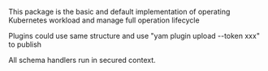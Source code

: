 This package is the basic and default implementation of operating Kubernetes workload and manage full operation lifecycle

Plugins could use same structure and use "yam plugin upload --token xxx" to publish

All schema handlers run in secured context.